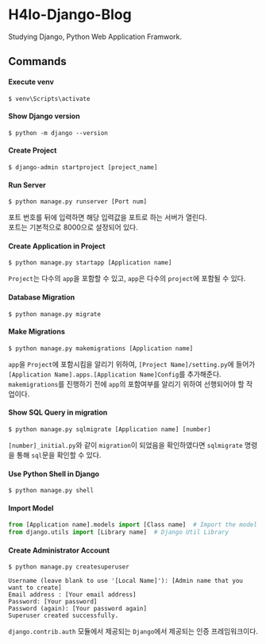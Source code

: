 # H4lo-Django-Blog

Studying Django, Python Web Application Framwork.

## Commands

#### Execute venv

```
$ venv\Scripts\activate
```

#### Show Django version

```
$ python -m django --version
```

#### Create Project

```
$ django-admin startproject [project_name]
```

#### Run Server

```
$ python manage.py runserver [Port num]
```

포트 번호를 뒤에 입력하면 해당 입력값을 포트로 하는 서버가 열린다.<br>
포트는 기본적으로 8000으로 설정되어 있다.

#### Create Application in Project

```
$ python manage.py startapp [Application name]
```

`Project`는 다수의 `app`을 포함할 수 있고, `app`은 다수의 `project`에 포함될 수 있다.

#### Database Migration

```
$ python manage.py migrate
```

#### Make Migrations

```
$ python manage.py makemigrations [Application name]
```

`app`을 `Project`에 포함시킴을 알리기 위하여, `[Project Name]/setting.py`에 들어가 `[Application Name].apps.[Application Name]Config`를 추가해준다.<br>
`makemigrations`를 진행하기 전에 `app`의 포함여부를 알리기 위하여 선행되어야 할 작업이다.

#### Show SQL Query in migration

```
$ python manage.py sqlmigrate [Application name] [number]
```

`[number]_initial.py`와 같이 `migration`이 되었음을 확인하였다면 `sqlmigrate` 명령을 통해 `sql`문을 확인할 수 있다.


#### Use Python Shell in Django

```
$ python manage.py shell
```

#### Import Model

```python
from [Application name].models import [Class name]  # Import the model classes we just wrote
from django.utils import [Library name]  # Django Util Library
```


#### Create Administrator Account

```
$ python manage.py createsuperuser
```

```
Username (leave blank to use '[Local Name]'): [Admin name that you want to create]
Email address : [Your email address]
Password: [Your password]
Password (again): [Your password again]
Superuser created successfully.
```

`django.contrib.auth` 모듈에서 제공되는 `Django`에서 제공되는 인증 프레임워크이다.
